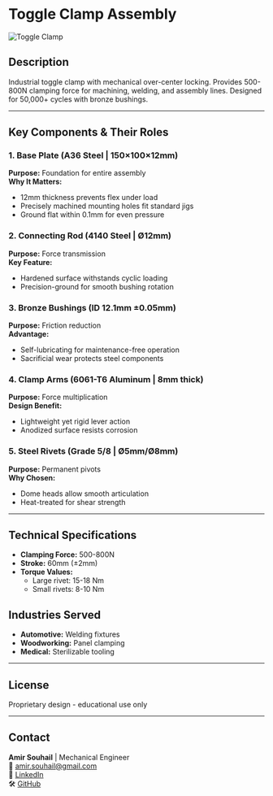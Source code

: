 # Toggle Clamp Assembly

![Toggle Clamp](Toggle_Clamp_Assembly_Drawing.JPG)

## Description  
Industrial toggle clamp with mechanical over-center locking. Provides 500-800N clamping force for machining, welding, and assembly lines. Designed for 50,000+ cycles with bronze bushings.

---

## Key Components & Their Roles

### 1. Base Plate (A36 Steel | 150×100×12mm)  
**Purpose:** Foundation for entire assembly  
**Why It Matters:**  
- 12mm thickness prevents flex under load  
- Precisely machined mounting holes fit standard jigs  
- Ground flat within 0.1mm for even pressure  

### 2. Connecting Rod (4140 Steel | Ø12mm)    
**Purpose:** Force transmission  
**Key Feature:**  
- Hardened surface withstands cyclic loading  
- Precision-ground for smooth bushing rotation  

### 3. Bronze Bushings (ID 12.1mm ±0.05mm)  
**Purpose:** Friction reduction  
**Advantage:**  
- Self-lubricating for maintenance-free operation  
- Sacrificial wear protects steel components  

### 4. Clamp Arms (6061-T6 Aluminum | 8mm thick)  
**Purpose:** Force multiplication  
**Design Benefit:**  
- Lightweight yet rigid lever action  
- Anodized surface resists corrosion  

### 5. Steel Rivets (Grade 5/8 | Ø5mm/Ø8mm)  
**Purpose:** Permanent pivots  
**Why Chosen:**  
- Dome heads allow smooth articulation  
- Heat-treated for shear strength  

---

## Technical Specifications  
- **Clamping Force:** 500-800N  
- **Stroke:** 60mm (±2mm)  
- **Torque Values:**  
  - Large rivet: 15-18 Nm  
  - Small rivets: 8-10 Nm  

## Industries Served  
- **Automotive:** Welding fixtures  
- **Woodworking:** Panel clamping  
- **Medical:** Sterilizable tooling  

---

## License  
Proprietary design - educational use only  

---

## Contact  
**Amir Souhail** | Mechanical Engineer  
📧 [amir.souhail@gmail.com](mailto:amir.souhail@gmail.com)  
🔗 [LinkedIn](https://linkedin.com/in/amir-souhail-3b939069)  
🛠️ [GitHub](https://github.com/Amir-souhail)  
